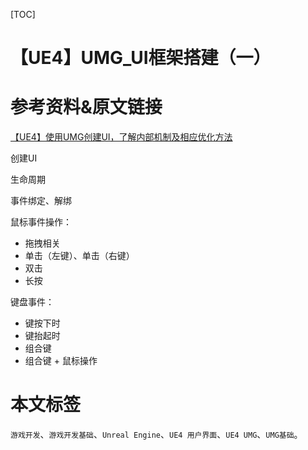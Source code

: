 [TOC]

# 【UE4】UMG_UI框架搭建（一）

# 参考资料&原文链接

[【UE4】使用UMG创建UI，了解内部机制及相应优化方法](https://blog.csdn.net/u010019717/article/details/108480902)





创建UI

生命周期

事件绑定、解绑

鼠标事件操作：

- 拖拽相关
- 单击（左键）、单击（右键）
- 双击
- 长按

键盘事件：

- 键按下时
- 键抬起时
- 组合键
- 组合键 + 鼠标操作





# 本文标签

`游戏开发`、`游戏开发基础`、`Unreal Engine`、`UE4 用户界面`、`UE4 UMG`、`UMG基础`。

